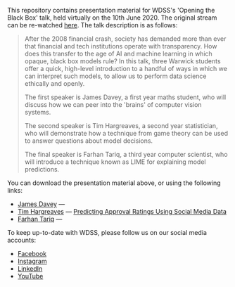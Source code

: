 This repository contains presentation material for WDSS's 'Opening the Black Box' talk, held virtually on the 10th June 2020. The original stream can be re-watched [here](https://www.youtube.com/watch?v=7Jlso3htuBE). The talk description is as follows:

> After the 2008 financial crash, society has demanded more than ever  that financial and tech institutions operate with transparency. How does this transfer to the age of AI and machine learning in which opaque, black box models rule? In this talk, three Warwick students offer a quick, high-level introduction to a handful of ways in which we can interpret such models, to allow us to perform data science ethically and openly.
>
> The first speaker is James Davey, a first year maths student, who will discuss how we can peer into the 'brains' of computer vision systems.
>
> The second speaker is Tim Hargreaves, a second year statistician, who will demonstrate how a technique from game theory can be used to answer questions about model decisions.
>
> The final speaker is Farhan Tariq, a third year computer scientist, who will introduce a technique known as LIME for explaining model predictions.

You can download the presentation material above, or using the following links:

- [James Davey](https://www.linkedin.com/in/james-davey-0aa996197/) — 
- [Tim Hargreaves](https://www.linkedin.com/in/tim-hargreaves/) — [Predicting Approval Ratings Using Social Media Data](https://github.com/warwickdatascience/opening-the-black-box/raw/master/shapley_values/presentation.pptx)
- [Farhan Tariq](https://www.linkedin.com/in/ftariq1/) — 

To keep up-to-date with WDSS, please follow us on our social media accounts:

- [Facebook](https://www.facebook.com/warwickdatascience)
- [Instagram](https://www.instagram.com/warwick_data_science/)
- [LinkedIn](https://www.linkedin.com/company/warwick-data-science-society/)
- [YouTube](https://www.youtube.com/channel/UCIsrd9wsNF5blsacM7f6GqA)